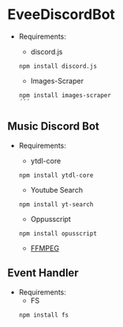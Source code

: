 # EveeDiscordBot

- Requirements:

	- discord.js

 	```
 	npm install discord.js
 	```
	
	- Images-Scraper
	
	```
	npm install images-scraper
	´´´

## Music Discord Bot

- Requirements:

	- ytdl-core

 	```
 	npm install ytdl-core
 	```
 
	- Youtube Search

	```
	npm install yt-search
	```

	- Oppusscript
 
	```
	npm install opusscript
	```
	
	- [FFMPEG](https://www.youtube.com/watch?v=r1AtmY-RMyQ&t=35s)

 

## Event Handler

- Requirements:
	- FS
	```
	npm install fs
	```
